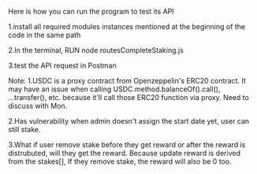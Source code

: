 Here is how you can run the program to test its API

1.install all required modules instances mentioned at the beginning of the code in the same path

2.In the terminal, RUN 
  node routesCompleteStaking.js
  
3.test the API request in Postman

Note:
  1.USDC is a proxy contract from Openzeppelin's ERC20 contract. It may have an issue when calling USDC.method.balanceOf().call(), ...transfer(), etc. because it'll call those ERC20 function via proxy. Need to discuss with Mon.

  2.Has vulnerability when admin doesn't assign the start date yet, user can still stake.
  
  3.What if user remove stake before they get reward or after the reward is distrubuted, will they get the reward. Because update reward is derived from the stakes[], If they remove stake, the reward will also be 0 too.
